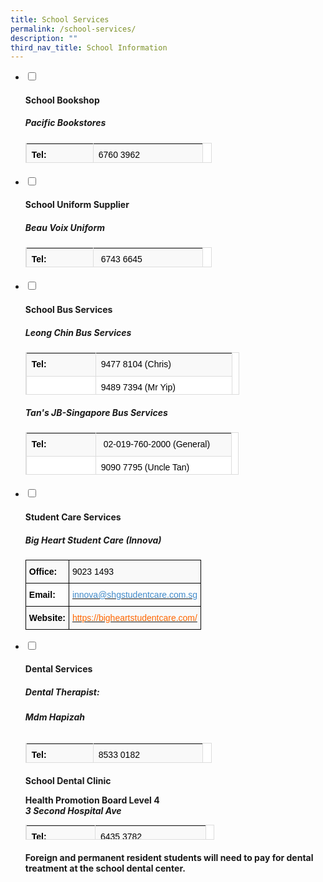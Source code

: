 ```yaml
---
title: School Services
permalink: /school-services/
description: ""
third_nav_title: School Information
---
```

<ul class="jekyllcodex_accordion">
  <li>
    <input type="checkbox" id="accordion1">
    <label for="accordion1"><h4>School Bookshop</h4></label>
    <div>
      <h5 id="pacific-bookstores"><strong>Pacific Bookstores</strong></h5>
<table class="table table-bordered table-striped" style="box-sizing: border-box; border-collapse: collapse; border-spacing: 0px; background-color: rgb(255, 255, 255); width: 298px; max-width: 100%; margin-bottom: 20px; border: 1px solid rgb(221, 221, 221); color: rgb(128, 128, 128); font-family: Helvetica, Verdana, Arial, sans-serif; font-size: 14px; font-style: normal; font-variant-ligatures: normal; font-variant-caps: normal; font-weight: 400; letter-spacing: normal; orphans: 2; text-align: start; text-transform: none; white-space: normal; widows: 2; word-spacing: 0px; -webkit-text-stroke-width: 0px; text-decoration-thickness: initial; text-decoration-style: initial; text-decoration-color: initial; height: 32px;"><tbody style="box-sizing: border-box;"><tr style="box-sizing: border-box; background-color: rgb(249, 249, 249); height: 25px;"><td style="box-sizing: border-box; padding: 8px; line-height: 1.42857; vertical-align: top; border-top: none !important; border-right: 1px solid rgb(221, 221, 221); border-bottom: 1px solid rgb(221, 221, 221); border-left: 1px solid rgb(221, 221, 221); border-image: initial; width: 107px; height: 25px;"><strong style="box-sizing: border-box; font-weight: 700;"><span style="box-sizing: border-box; color: rgb(0, 0, 0); font-family: helvetica, arial, sans-serif; font-size: 14px;">Tel:</span></strong></td><td style="box-sizing: border-box; padding: 8px; line-height: 1.42857; vertical-align: top; border-top: none !important; border-right: 1px solid rgb(221, 221, 221); border-bottom: 1px solid rgb(221, 221, 221); border-left: 1px solid rgb(221, 221, 221); border-image: initial; width: 175px; height: 25px;"><span style="box-sizing: border-box; color: rgb(0, 0, 0); font-family: helvetica, arial, sans-serif;"><span style="box-sizing: border-box; font-size: 14px;">6760 3962</span></span></td></tr></tbody></table>
    </div>
	</li>  
  <li>
    <input type="checkbox" id="accordion2">
    <label for="accordion2"><h4>School Uniform Supplier</h4></label>
    <div>
      <h5 id="beau-voix-uniform"><strong>Beau Voix Uniform</strong></h5>
<table class="table table-bordered table-striped" style="box-sizing: border-box; border-collapse: collapse; border-spacing: 0px; background-color: rgb(255, 255, 255); width: 298px; max-width: 100%; margin-bottom: 20px; border: 1px solid rgb(221, 221, 221); color: rgb(128, 128, 128); font-family: Helvetica, Verdana, Arial, sans-serif; font-size: 14px; font-style: normal; font-variant-ligatures: normal; font-variant-caps: normal; font-weight: 400; letter-spacing: normal; orphans: 2; text-align: start; text-transform: none; white-space: normal; widows: 2; word-spacing: 0px; -webkit-text-stroke-width: 0px; text-decoration-thickness: initial; text-decoration-style: initial; text-decoration-color: initial; height: 32px;"><tbody style="box-sizing: border-box;"><tr style="box-sizing: border-box; background-color: rgb(249, 249, 249); height: 25px;"><td style="box-sizing: border-box; padding: 8px; line-height: 1.42857; vertical-align: top; border-top: none !important; border-right: 1px solid rgb(221, 221, 221); border-bottom: 1px solid rgb(221, 221, 221); border-left: 1px solid rgb(221, 221, 221); border-image: initial; width: 107px; height: 25px;"><strong style="box-sizing: border-box; font-weight: 700;"><span style="box-sizing: border-box; font-family: helvetica, arial, sans-serif; font-size: 14px; color: rgb(0, 0, 0);">Tel:</span></strong></td><td style="box-sizing: border-box; padding: 8px; line-height: 1.42857; vertical-align: top; border-top: none !important; border-right: 1px solid rgb(221, 221, 221); border-bottom: 1px solid rgb(221, 221, 221); border-left: 1px solid rgb(221, 221, 221); border-image: initial; width: 175px; height: 25px;"><span style="box-sizing: border-box; font-family: helvetica, arial, sans-serif; font-size: 14px; color: rgb(0, 0, 0);">&nbsp;6743 6645</span></td></tr><tr style="box-sizing: border-box; height: 25px;"><td style="box-sizing: border-box; padding: 8px; line-height: 1.42857; vertical-align: top; border-top: none !important; border-right: 1px solid rgb(221, 221, 221); border-bottom: 1px solid rgb(221, 221, 221); border-left: 1px solid rgb(221, 221, 221); border-image: initial; width: 107px; height: 25px;"><strong style="box-sizing: border-box; font-weight: 700;"><span style="box-sizing: border-box; font-family: helvetica, arial, sans-serif; font-size: 14px; color: rgb(0, 0, 0);">Website:</span></strong></td><td style="box-sizing: border-box; padding: 8px; line-height: 1.42857; vertical-align: top; border-top: none !important; border-right: 1px solid rgb(221, 221, 221); border-bottom: 1px solid rgb(221, 221, 221); border-left: 1px solid rgb(221, 221, 221); border-image: initial; width: 175px; height: 25px;"><a href="https://beauvoix.com/" target="_blank" rel="noopener" style="box-sizing: border-box; background-color: transparent; color: rgb(66, 139, 202); text-decoration: none;"><span style="box-sizing: border-box; font-family: helvetica, arial, sans-serif; color: rgb(255, 102, 0);">https://beauvoix.com/</span></a></td></tr></tbody></table>
    </div>
  </li>
  <li>
    <input type="checkbox" id="accordion3">
    <label for="accordion3"><h4>School Bus Services</h4></label>
    <div>
      <h5 id="leong-chin-bus-services"><strong>Leong Chin Bus Services</strong></h5>
<table class="table table-bordered table-striped" style="box-sizing: border-box; border-collapse: collapse; border-spacing: 0px; background-color: rgb(255, 255, 255); width: 342px; max-width: 100%; margin-bottom: 20px; border: 1px solid rgb(221, 221, 221); color: rgb(128, 128, 128); font-family: Helvetica, Verdana, Arial, sans-serif; font-size: 14px; font-style: normal; font-variant-ligatures: normal; font-variant-caps: normal; font-weight: 400; letter-spacing: normal; orphans: 2; text-align: start; text-transform: none; white-space: normal; widows: 2; word-spacing: 0px; -webkit-text-stroke-width: 0px; text-decoration-thickness: initial; text-decoration-style: initial; text-decoration-color: initial; height: 68px;"><tbody style="box-sizing: border-box;"><tr style="box-sizing: border-box; background-color: rgb(249, 249, 249);"><td style="box-sizing: border-box; padding: 8px; line-height: 1.42857; vertical-align: top; border-top: none !important; border-right: 1px solid rgb(221, 221, 221); border-bottom: 1px solid rgb(221, 221, 221); border-left: 1px solid rgb(221, 221, 221); border-image: initial; width: 111px;"><strong style="box-sizing: border-box; font-weight: 700;"><span style="box-sizing: border-box; font-family: helvetica, arial, sans-serif; color: rgb(0, 0, 0); font-size: 14px;">Tel:</span></strong></td><td style="box-sizing: border-box; padding: 8px; line-height: 1.42857; vertical-align: top; border-top: none !important; border-right: 1px solid rgb(221, 221, 221); border-bottom: 1px solid rgb(221, 221, 221); border-left: 1px solid rgb(221, 221, 221); border-image: initial; width: 218px;"><span style="box-sizing: border-box; font-family: helvetica, arial, sans-serif; color: rgb(0, 0, 0); font-size: 14px;">9477 8104 (Chris)</span></td></tr><tr style="box-sizing: border-box;"><td style="box-sizing: border-box; padding: 8px; line-height: 1.42857; vertical-align: top; border-top: none !important; border-right: 1px solid rgb(221, 221, 221); border-bottom: 1px solid rgb(221, 221, 221); border-left: 1px solid rgb(221, 221, 221); border-image: initial; width: 111px;"></td><td style="box-sizing: border-box; padding: 8px; line-height: 1.42857; vertical-align: top; border-top: none !important; border-right: 1px solid rgb(221, 221, 221); border-bottom: 1px solid rgb(221, 221, 221); border-left: 1px solid rgb(221, 221, 221); border-image: initial; width: 218px;"><span style="box-sizing: border-box; font-family: helvetica, arial, sans-serif; color: rgb(0, 0, 0); font-size: 14px;">9489 7394 (Mr Yip)</span></td></tr><tr style="box-sizing: border-box; background-color: rgb(249, 249, 249);"><td style="box-sizing: border-box; padding: 8px; line-height: 1.42857; vertical-align: top; border-top: none !important; border-right: 1px solid rgb(221, 221, 221); border-bottom: 1px solid rgb(221, 221, 221); border-left: 1px solid rgb(221, 221, 221); border-image: initial; width: 111px;"></td><td style="box-sizing: border-box; padding: 8px; line-height: 1.42857; vertical-align: top; border-top: none !important; border-right: 1px solid rgb(221, 221, 221); border-bottom: 1px solid rgb(221, 221, 221); border-left: 1px solid rgb(221, 221, 221); border-image: initial; width: 218px;"><span style="box-sizing: border-box; font-family: helvetica, arial, sans-serif; color: rgb(0, 0, 0); font-size: 14px;">9385 8833 (Mdm Kiew)</span></td></tr></tbody></table>
			<h5 id="tans-jb-singapore-bus-services"><strong>Tan's JB-Singapore Bus Services</strong></h5>
<table class="table table-bordered table-striped" style="box-sizing: border-box; border-collapse: collapse; border-spacing: 0px; background-color: rgb(255, 255, 255); width: 341px; max-width: 100%; margin-bottom: 20px; border: 1px solid rgb(221, 221, 221); color: rgb(128, 128, 128); font-family: Helvetica, Verdana, Arial, sans-serif; font-size: 14px; font-style: normal; font-variant-ligatures: normal; font-variant-caps: normal; font-weight: 400; letter-spacing: normal; orphans: 2; text-align: start; text-transform: none; white-space: normal; widows: 2; word-spacing: 0px; -webkit-text-stroke-width: 0px; text-decoration-thickness: initial; text-decoration-style: initial; text-decoration-color: initial; height: 68px;"><tbody style="box-sizing: border-box;"><tr style="box-sizing: border-box; background-color: rgb(249, 249, 249);"><td style="box-sizing: border-box; padding: 8px; line-height: 1.42857; vertical-align: top; border-top: none !important; border-right: 1px solid rgb(221, 221, 221); border-bottom: 1px solid rgb(221, 221, 221); border-left: 1px solid rgb(221, 221, 221); border-image: initial; width: 111px;"><strong style="box-sizing: border-box; font-weight: 700;"><span style="box-sizing: border-box; font-family: helvetica, arial, sans-serif; color: rgb(0, 0, 0); font-size: 14px;">Tel:</span></strong></td><td style="box-sizing: border-box; padding: 8px; line-height: 1.42857; vertical-align: top; border-top: none !important; border-right: 1px solid rgb(221, 221, 221); border-bottom: 1px solid rgb(221, 221, 221); border-left: 1px solid rgb(221, 221, 221); border-image: initial; width: 217px;"><span style="box-sizing: border-box; font-family: helvetica, arial, sans-serif; color: rgb(0, 0, 0); font-size: 14px;">&nbsp;02-019-760-2000 (General)</span></td></tr><tr style="box-sizing: border-box;"><td style="box-sizing: border-box; padding: 8px; line-height: 1.42857; vertical-align: top; border-top: none !important; border-right: 1px solid rgb(221, 221, 221); border-bottom: 1px solid rgb(221, 221, 221); border-left: 1px solid rgb(221, 221, 221); border-image: initial; width: 111px;"></td><td style="box-sizing: border-box; padding: 8px; line-height: 1.42857; vertical-align: top; border-top: none !important; border-right: 1px solid rgb(221, 221, 221); border-bottom: 1px solid rgb(221, 221, 221); border-left: 1px solid rgb(221, 221, 221); border-image: initial; width: 217px;"><span style="box-sizing: border-box; font-family: helvetica, arial, sans-serif; color: rgb(0, 0, 0); font-size: 14px;">9090 7795 (Uncle Tan)</span></td></tr></tbody></table>
    </div>
  </li>
  <li>
    <input type="checkbox" id="accordion4">
    <label for="accordion4"><h4>Student Care Services</h4></label>
    <div>
      <h5 id="big-heart-student-care-innova"><strong>Big Heart Student Care (Innova)</strong></h5>
<style type="text/css">
.tg  {border-collapse:collapse;border-spacing:0;}
.tg td{border-color:black;border-style:solid;border-width:1px;font-family:Arial, sans-serif;font-size:14px;
  overflow:hidden;padding:10px 5px;word-break:normal;}
.tg th{border-color:black;border-style:solid;border-width:1px;font-family:Arial, sans-serif;font-size:14px;
  font-weight:normal;overflow:hidden;padding:10px 5px;word-break:normal;}
.tg .tg-1wig{font-weight:bold;text-align:left;vertical-align:top}
.tg .tg-y58q{background-color:#F9F9F9;font-weight:bold;text-align:left;vertical-align:top}
.tg .tg-fye5{color:#428BCA;text-align:left;vertical-align:top}
.tg .tg-ad45{background-color:#F9F9F9;text-align:left;vertical-align:top}
.tg .tg-yyzr{background-color:#F9F9F9;color:#F60;text-align:left;vertical-align:top}
</style>
<table class="tg">
<thead>
  <tr>
    <th class="tg-y58q"><span style="color:#000">Office:</span></th>
    <th class="tg-ad45"><span style="color:#000">9023 1493</span></th>
  </tr>
</thead>
<tbody>
  <tr>
    <td class="tg-1wig"><span style="color:#000">Email:</span></td>
    <td class="tg-fye5"><a href="mailto:innova@shgstudentcare.com.sg"><span style="text-decoration:none;color:#428BCA;background-color:transparent">innova@shgstudentcare.com.sg</span></a></td>
  </tr>
  <tr>
    <td class="tg-y58q"><span style="color:#000">Website:</span></td>
    <td class="tg-yyzr"><a href="https://bigheartstudentcare.com/"><span style="text-decoration:none;color:#F60;background-color:transparent">https://bigheartstudentcare.com/</span></a></td>
  </tr>
</tbody>
</table>
    </div>
  </li>
    
  <li>
    <input type="checkbox" id="accordion5">
    <label for="accordion5"><h4>Dental Services</h4></label>
    <div>
      <h5 id="dental-therapist">Dental Therapist:</h5>
<h6 id="mdm-hapizah"><strong>Mdm Hapizah</strong></h6>
<table class="table table-bordered table-striped" style="box-sizing: border-box; border-collapse: collapse; border-spacing: 0px; background-color: rgb(255, 255, 255); width: 298px; max-width: 100%; margin-bottom: 20px; border: 1px solid rgb(221, 221, 221); color: rgb(128, 128, 128); font-family: Helvetica, Verdana, Arial, sans-serif; font-size: 14px; font-style: normal; font-variant-ligatures: normal; font-variant-caps: normal; font-weight: 400; letter-spacing: normal; orphans: 2; text-align: start; text-transform: none; white-space: normal; widows: 2; word-spacing: 0px; -webkit-text-stroke-width: 0px; text-decoration-thickness: initial; text-decoration-style: initial; text-decoration-color: initial; height: 32px;"><tbody style="box-sizing: border-box;"><tr style="box-sizing: border-box; background-color: rgb(249, 249, 249); height: 25px;"><td style="box-sizing: border-box; padding: 8px; line-height: 1.42857; vertical-align: top; border-top: none !important; border-right: 1px solid rgb(221, 221, 221); border-bottom: 1px solid rgb(221, 221, 221); border-left: 1px solid rgb(221, 221, 221); border-image: initial; width: 107px; height: 25px;"><strong style="box-sizing: border-box; font-weight: 700;"><span style="box-sizing: border-box; color: rgb(0, 0, 0); font-family: helvetica, arial, sans-serif; font-size: 14px;">Tel:</span></strong></td><td style="box-sizing: border-box; padding: 8px; line-height: 1.42857; vertical-align: top; border-top: none !important; border-right: 1px solid rgb(221, 221, 221); border-bottom: 1px solid rgb(221, 221, 221); border-left: 1px solid rgb(221, 221, 221); border-image: initial; width: 175px; height: 25px;"><span style="box-sizing: border-box; color: rgb(0, 0, 0); font-family: helvetica, arial, sans-serif;"><span style="box-sizing: border-box; font-size: 14px;">8533 0182</span></span></td></tr></tbody></table>
			<p><strong>School Dental Clinic</strong><br>
				
**Health Promotion Board Level 4**<br><em>**3 Second Hospital Ave**</em></p>
<table class="table table-bordered table-striped" style="box-sizing: border-box; border-collapse: collapse; border-spacing: 0px; background-color: rgb(255, 255, 255); width: 302px; max-width: 100%; margin-bottom: 20px; border: 1px solid rgb(221, 221, 221); color: rgb(128, 128, 128); font-family: Helvetica, Verdana, Arial, sans-serif; font-size: 14px; font-style: normal; font-variant-ligatures: normal; font-variant-caps: normal; font-weight: 400; letter-spacing: normal; orphans: 2; text-align: start; text-transform: none; white-space: normal; widows: 2; word-spacing: 0px; -webkit-text-stroke-width: 0px; text-decoration-thickness: initial; text-decoration-style: initial; text-decoration-color: initial; height: 24px;"><tbody style="box-sizing: border-box;"><tr style="box-sizing: border-box; background-color: rgb(249, 249, 249);"><td style="box-sizing: border-box; padding: 8px; line-height: 1.42857; vertical-align: top; border-top: none !important; border-right: 1px solid rgb(221, 221, 221); border-bottom: 1px solid rgb(221, 221, 221); border-left: 1px solid rgb(221, 221, 221); border-image: initial; width: 110.137px;"><strong style="box-sizing: border-box; font-weight: 700;"><span style="box-sizing: border-box; font-family: helvetica, arial, sans-serif; font-size: 14px; color: rgb(0, 0, 0);">Tel:</span></strong></td><td style="box-sizing: border-box; padding: 8px; line-height: 1.42857; vertical-align: top; border-top: none !important; border-right: 1px solid rgb(221, 221, 221); border-bottom: 1px solid rgb(221, 221, 221); border-left: 1px solid rgb(221, 221, 221); border-image: initial; width: 177.062px;"><span style="box-sizing: border-box; font-family: helvetica, arial, sans-serif; font-size: 14px; color: rgb(0, 0, 0);">6435 3782</span></td></tr></tbody></table>
			<p><strong>Foreign and permanent resident students will need to pay for dental treatment at the school dental center.</strong></p>
    </div>
  </li>
</ul>